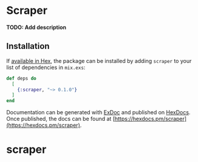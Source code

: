 # Scraper

**TODO: Add description**

## Installation

If [available in Hex](https://hex.pm/docs/publish), the package can be installed
by adding `scraper` to your list of dependencies in `mix.exs`:

```elixir
def deps do
  [
    {:scraper, "~> 0.1.0"}
  ]
end
```

Documentation can be generated with [ExDoc](https://github.com/elixir-lang/ex_doc)
and published on [HexDocs](https://hexdocs.pm). Once published, the docs can
be found at [https://hexdocs.pm/scraper](https://hexdocs.pm/scraper).

# scraper

